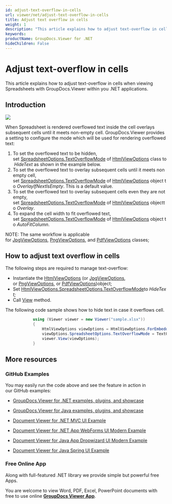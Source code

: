 ```yaml
---
id: adjust-text-overflow-in-cells
url: viewer/net/adjust-text-overflow-in-cells
title: Adjust text overflow in cells
weight: 1
description: "This article explains how to adjust text-overflow in cells when viewing Spreadsheets with GroupDocs.Viewer within your .NET applications."
keywords: 
productName: GroupDocs.Viewer for .NET
hideChildren: False
---
```

# Adjust text-overflow in cells

This article explains how to adjust text-overflow in cells when viewing Spreadsheets with GroupDocs.Viewer within you .NET applications.

## Introduction

![](viewer-net/images/adjust-text-overflow-in-cells.png)

When Spreadsheet is rendered overflowed text inside the cell overlays subsequent cells until it meets non-empty cell. GroupDocs.Viewer provides a setting to configure the mode which will be used for rendering overflowed text:

1.  To set the overflowed text to be hidden, set [SpreadsheetOptions.TextOverflowMode](https://apireference.groupdocs.com/net/viewer/groupdocs.viewer.options/spreadsheetoptions/properties/textoverflowmode) of [HtmlViewOptions](https://apireference.groupdocs.com/net/viewer/groupdocs.viewer.options/htmlviewoptions) class to *HideText* as shown in the example below.
2.  To set the overflowed text to overlay subsequent cells until it meets non empty cell, set [SpreadsheetOptions.TextOverflowMode](https://apireference.groupdocs.com/net/viewer/groupdocs.viewer.options/spreadsheetoptions/properties/textoverflowmode) of [HtmlViewOptions](https://apireference.groupdocs.com/net/viewer/groupdocs.viewer.options/htmlviewoptions) object to *OverlayIfNextIsEmpty*. This is a default value.
3.  To set the overflowed text to overlay subsequent cells even they are not empty, set [SpreadsheetOptions.TextOverflowMode](https://apireference.groupdocs.com/net/viewer/groupdocs.viewer.options/spreadsheetoptions/properties/textoverflowmode) of [HtmlViewOptions](https://apireference.groupdocs.com/net/viewer/groupdocs.viewer.options/htmlviewoptions) objectto *Overlay*.
4.  To expand the cell width to fit overflowed text, set [SpreadsheetOptions.TextOverflowMode](https://apireference.groupdocs.com/net/viewer/groupdocs.viewer.options/spreadsheetoptions/properties/textoverflowmode) of [HtmlViewOptions](https://apireference.groupdocs.com/net/viewer/groupdocs.viewer.options/htmlviewoptions) object to *AutoFitColumn*. 

NOTE: The same workflow is applicable for [JpgViewOptions](https://apireference.groupdocs.com/net/viewer/groupdocs.viewer.options/jpgviewoptions), [PngViewOptions](https://apireference.groupdocs.com/net/viewer/groupdocs.viewer.options/pngviewoptions), and [PdfViewOptions](https://apireference.groupdocs.com/net/viewer/groupdocs.viewer.options/pdfviewoptions) classes;

## How to adjust text overflow in cells 

The following steps are required to manage text-overflow:

*   Instantiate the [HtmlViewOptions](https://apireference.groupdocs.com/net/viewer/groupdocs.viewer.options/htmlviewoptions) (or [JpgViewOptions](https://apireference.groupdocs.com/net/viewer/groupdocs.viewer.options/jpgviewoptions), or [PngViewOptions](https://apireference.groupdocs.com/net/viewer/groupdocs.viewer.options/pngviewoptions), or [PdfViewOptions](https://apireference.groupdocs.com/net/viewer/groupdocs.viewer.options/pdfviewoptions))object;
*   Set [HtmlViewOptions.SpreadsheetOptions.TextOverflowMode](https://apireference.groupdocs.com/net/viewer/groupdocs.viewer.options/spreadsheetoptions/properties/textoverflowmode)to *HideText;*
*   Call [View](https://apireference.groupdocs.com/net/viewer/groupdocs.viewer/viewer/methods/view) method.

The following code sample shows how to hide text in case it overflows cell.

```csharp
            using (Viewer viewer = new Viewer("sample.xlsx"))
            {
                HtmlViewOptions viewOptions = HtmlViewOptions.ForEmbeddedResources();
                viewOptions.SpreadsheetOptions.TextOverflowMode = TextOverflowMode.HideText;
                viewer.View(viewOptions);
            }
```

## More resources

### GitHub Examples

You may easily run the code above and see the feature in action in our GitHub examples:

*   [GroupDocs.Viewer for .NET examples, plugins, and showcase](https://github.com/groupdocs-viewer/GroupDocs.Viewer-for-.NET)
    
*   [GroupDocs.Viewer for Java examples, plugins, and showcase](https://github.com/groupdocs-viewer/GroupDocs.Viewer-for-Java)
    
*   [Document Viewer for .NET MVC UI Example](https://github.com/groupdocs-viewer/GroupDocs.Viewer-for-.NET-MVC) 
    
*   [Document Viewer for .NET App WebForms UI Modern Example](https://github.com/groupdocs-viewer/GroupDocs.Viewer-for-.NET-WebForms)
    
*   [Document Viewer for Java App Dropwizard UI Modern Example](https://github.com/groupdocs-viewer/GroupDocs.Viewer-for-Java-Dropwizard)
    
*   [Document Viewer for Java Spring UI Example](https://github.com/groupdocs-viewer/GroupDocs.Viewer-for-Java-Spring)
    

### Free Online App

Along with full-featured .NET library we provide simple but powerful free Apps.

You are welcome to view Word, PDF, Excel, PowerPoint documents with free to use online **[GroupDocs Viewer App](https://products.groupdocs.app/viewer)**.
